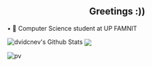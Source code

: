 <h2 align="center">Greetings :))</h2>

• 🔭 Computer Science student at UP FAMNIT

![dvidcnev's Github Stats](https://github-readme-stats.vercel.app/api?username=dvidcnev&theme=shadow_red&show_icons=true)
<img align="center" src="https://github-readme-stats.vercel.app/api/top-langs/?username=dvidcnev&layout=pie&hide_progress=true&theme=shadow_red" />

![pv](https://pageview.vercel.app/?github_user=dvidcnev)
